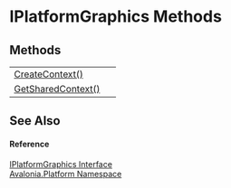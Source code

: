 # IPlatformGraphics Methods




## Methods
<table>
<tr>
<td><a href="M_Avalonia_Platform_IPlatformGraphics_CreateContext">CreateContext()</a></td>
<td> </td>
</tr>
<tr>
<td><a href="M_Avalonia_Platform_IPlatformGraphics_GetSharedContext">GetSharedContext()</a></td>
<td> </td>
</tr>
</table>

## See Also


#### Reference
<a href="T_Avalonia_Platform_IPlatformGraphics">IPlatformGraphics Interface</a>  
<a href="N_Avalonia_Platform">Avalonia.Platform Namespace</a>  
